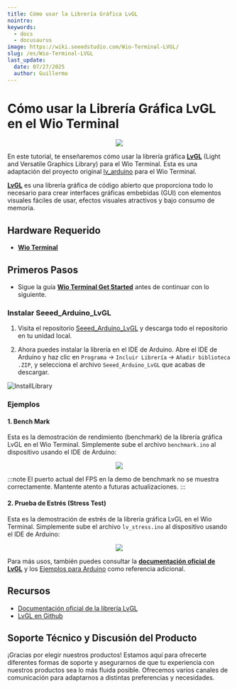 ```yaml
---
title: Cómo usar la Librería Gráfica LvGL
nointro:
keywords:
  - docs
  - docusaurus
image: https://wiki.seeedstudio.com/Wio-Terminal-LVGL/
slug: /es/Wio-Terminal-LVGL
last_update:
  date: 07/27/2025
  author: Guillermo
---
```


# Cómo usar la Librería Gráfica LvGL en el Wio Terminal

<div align="center"><img src="https://files.seeedstudio.com/wiki/Wio-Terminal-LVGL/banner.gif" /></div>

En este tutorial, te enseñaremos cómo usar la librería gráfica [**LvGL**](https://lvgl.io/) (Light and Versatile Graphics Library) para el Wio Terminal. Esta es una adaptación del proyecto original [lv_arduino](https://github.com/lvgl/lv_arduino) para el Wio Terminal.

[**LvGL**](https://lvgl.io/) es una librería gráfica de código abierto que proporciona todo lo necesario para crear interfaces gráficas embebidas (GUI) con elementos visuales fáciles de usar, efectos visuales atractivos y bajo consumo de memoria.

## Hardware Requerido

- [**Wio Terminal**](https://www.seeedstudio.com/Wio-Terminal-p-4509.html)

## Primeros Pasos

- Sigue la guía [**Wio Terminal Get Started**](https://wiki.seeedstudio.com/Wio-Terminal-Getting-Started/) antes de continuar con lo siguiente.

### Instalar Seeed_Arduino_LvGL

1. Visita el repositorio [Seeed_Arduino_LvGL](https://github.com/Seeed-Studio/Seeed_Arduino_LvGL) y descarga todo el repositorio en tu unidad local.

2. Ahora puedes instalar la librería en el IDE de Arduino. Abre el IDE de Arduino y haz clic en `Programa` -> `Incluir Librería` -> `Añadir biblioteca .ZIP`, y selecciona el archivo `Seeed_Arduino_LvGL` que acabas de descargar.

![InstallLibrary](https://files.seeedstudio.com/wiki/Wio-Terminal/img/Xnip2019-11-21_15-50-13.jpg)

### Ejemplos

#### 1. Bench Mark

Esta es la demostración de rendimiento (benchmark) de la librería gráfica LvGL en el Wio Terminal. Simplemente sube el archivo `benchmark.ino` al dispositivo usando el IDE de Arduino:

<div align="center"><img src="https://files.seeedstudio.com/wiki/Wio-Terminal-LVGL/benchmark.gif" /></div>

:::note
    El puerto actual del FPS en la demo de benchmark no se muestra correctamente. Mantente atento a futuras actualizaciones.
:::

#### 2. Prueba de Estrés (Stress Test)

Esta es la demostración de estrés de la librería gráfica LvGL en el Wio Terminal. Simplemente sube el archivo `lv_stress.ino` al dispositivo usando el IDE de Arduino:

<div align="center"><img src="https://files.seeedstudio.com/wiki/Wio-Terminal-LVGL/stress.gif" /></div>

Para más usos, también puedes consultar la [**documentación oficial de LvGL**](https://docs.lvgl.io/latest/en/html/index.html) y los [Ejemplos para Arduino](https://github.com/lvgl/lvgl/tree/master/examples/arduino) como referencia adicional.

## Recursos

- [Documentación oficial de la librería LvGL](https://docs.lvgl.io/latest/en/html/index.html)
- [LvGL en Github](https://github.com/lvgl/lvgl)

## Soporte Técnico y Discusión del Producto

¡Gracias por elegir nuestros productos! Estamos aquí para ofrecerte diferentes formas de soporte y asegurarnos de que tu experiencia con nuestros productos sea lo más fluida posible. Ofrecemos varios canales de comunicación para adaptarnos a distintas preferencias y necesidades.

<div class="button_tech_support_container">
<a href="https://forum.seeedstudio.com/" class="button_forum"></a> 
<a href="https://www.seeedstudio.com/contacts" class="button_email"></a>
</div>

<div class="button_tech_support_container">
<a href="https://discord.gg/eWkprNDMU7" class="button_discord"></a> 
<a href="https://github.com/Seeed-Studio/wiki-documents/discussions/69" class="button_discussion"></a>
</div>

